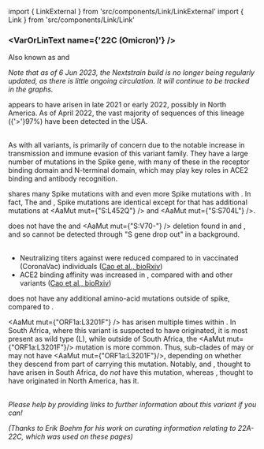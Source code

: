 import { LinkExternal } from 'src/components/Link/LinkExternal'
import { Link } from 'src/components/Link/Link'



<MdxContent filepath="clusters/VoCHeader.md" />

### <VarOrLinText name={'22C (Omicron)'} />
Also known as <VarOrLin name="22C (Omicron)" invert={true}/> and <Who name="Omicron" />

_Note that as of 6 Jun 2023, the Nextstrain build is no longer being regularly updated, as there is little ongoing circulation. It will continue to be tracked in the graphs._

<MdxContent filepath="clusters/OmicronHeader.md" />

<VarOrLin name="22C (Omicron)"/> appears to have arisen in late 2021 or early 2022, possibly in North America. As of April 2022, the vast majority of sequences of this lineage ({'>'}97%) have been detected in the USA.
<br/><br/>

As with all <Who name="Omicron" /> variants, <VarOrLin name="22C (Omicron)" prefix=""/> is primarily of concern due to the notable increase in transmission and immune evasion of this variant family. They have a large number of mutations in the Spike gene, with many of these in the receptor binding domain and N-terminal domain, which may play key roles in ACE2 binding and antibody recognition.
<br/>

<VarOrLin name="22C (Omicron)" prefix=""/> shares many Spike mutations with <VarOrLin name="21K (Omicron)" prefix=""/> and even more Spike mutations with <VarOrLin name="21L (Omicron)" prefix=""/>. In fact, The <VarOrLin name="21L (Omicron)" prefix=""/> and <VarOrLin name="22C (Omicron)" prefix=""/>, Spike mutations are identical except for that <VarOrLin name="22C (Omicron)" prefix=""/> has additional mutations at <AaMut mut={"S:L452Q"} /> and <AaMut mut={"S:S704L"} />.
<br/>

<VarOrLin name="21L (Omicron)" prefix=""/> does not have the <Mut name="S:H69-"/> and <AaMut mut={"S:V70-"} /> deletion found in <VarOrLin name="22A (Omicron)" prefix=""/> and <VarOrLin name="22B (Omicron)" prefix=""/>, and so cannot be detected through "S gene drop out" in a <VarOrLin name="21L (Omicron)" prefix=""/> background.
<br/><br/>

- Neutralizing titers against <VarOrLin name="22C (Omicron)" prefix=""/> were reduced compared to <VarOrLin name="21L (Omicron)" prefix=""/> in vaccinated (CoronaVac) individuals ([Cao et al., bioRxiv](https://www.biorxiv.org/content/10.1101/2022.04.30.489997v1))
- ACE2 binding affinity was increased in <VarOrLin name="22C (Omicron)" prefix=""/>, compared with <VarOrLin name="21K (Omicron)" prefix=""/> and other <Who name="Omicron" /> variants ([Cao et al., bioRxiv](https://www.biorxiv.org/content/10.1101/2022.04.30.489997v1))

<VarOrLin name="22C (Omicron)" prefix=""/> does not have any additional amino-acid mutations outside of spike, compared to <VarOrLin name="21L (Omicron)" prefix=""/>.

<AaMut mut={"ORF1a:L3201F"} /> has arisen multiple times within <VarOrLin name="21L (Omicron)" prefix=""/>. In South Africa, where this variant is suspected to have originated, it is most present as wild type (L), while outside of South Africa, the <AaMut mut={"ORF1a:L3201F"}/> mutation is more common. Thus, sub-clades of <VarOrLin name="21L (Omicron)" prefix=""/> may or may not have <AaMut mut={"ORF1a:L3201F"}/>, depending on whether they descend from part of <VarOrLin name="21L (Omicron)" prefix=""/> carrying this mutation. Notably, <VarOrLin name="22A (Omicron)" prefix=""/> and <VarOrLin name="22B (Omicron)" prefix=""/>, thought to have arisen in South Africa, do <i>not</i> have this mutation, whereas <VarOrLin name="22C (Omicron)" prefix=""/>, thought to have originated in North America, has it.
<br/><br/>

_Please help by providing links to further information about this variant if you can!_

_(Thanks to Erik Boehm for his work on curating information relating to 22A-22C, which was used on these pages)_
